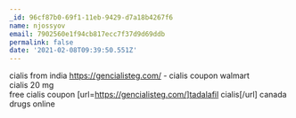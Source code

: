 ```yaml
---
_id: 96cf87b0-69f1-11eb-9429-d7a18b4267f6
name: njossyov
email: 7902560e1f94cb817ecc7f37d9d69ddb
permalink: false
date: '2021-02-08T09:39:50.551Z'
---
```

cialis from india  https://gencialisteg.com/ - cialis coupon walmart  
cialis 20 mg  
free cialis coupon  [url=https://gencialisteg.com/]tadalafil cialis[/url]  canada drugs online
